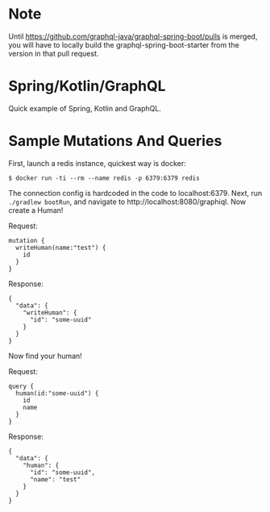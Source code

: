 # Note
Until https://github.com/graphql-java/graphql-spring-boot/pulls is merged, you
will have to locally build the graphql-spring-boot-starter from the version in
that pull request.

# Spring/Kotlin/GraphQL
Quick example of Spring, Kotlin and GraphQL. 

# Sample Mutations And Queries
First, launch a redis instance, quickest way is docker:

```
$ docker run -ti --rm --name redis -p 6379:6379 redis
```

The connection config is hardcoded in the code to localhost:6379.
Next, run `./gradlew bootRun`, and navigate to http://localhost:8080/graphiql. Now create a Human!

Request:
```
mutation {
  writeHuman(name:"test") {
    id
  }
}
```

Response:
```
{
  "data": {
    "writeHuman": {
      "id": "some-uuid"
    }
  }
}
```

Now find your human!

Request:
```
query {
  human(id:"some-uuid") {
    id
    name
  }
}
```

Response:
```
{
  "data": {
    "human": {
      "id": "some-uuid",
      "name": "test"
    }
  }
}
```


